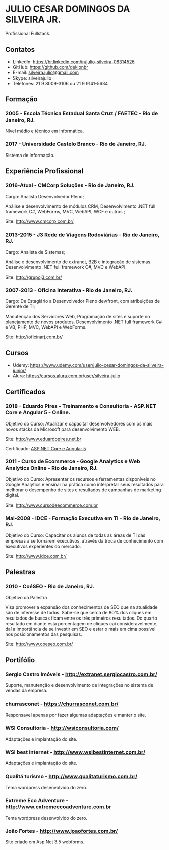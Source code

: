 # JULIO CESAR DOMINGOS DA SILVEIRA JR.
Profissional Fullstack.

## Contatos
- LinkedIn: https://br.linkedin.com/in/julio-silveira-08314526
- GitHub: https://github.com/dekionbr
- E-mail: silveira.julio@gmail.com
- Skype: silveirajulio
- Telefones: 21 9 8009-3106 ou 21 9 9141-5634


## Formação

### 2005 - Escola Técnica Estadual Santa Cruz / FAETEC - Rio de Janeiro, RJ.
  Nível médio e técnico em informática.

### 2017 - Universidade Castelo Branco - Rio de Janeiro, RJ.
  Sistema de Informação.

## Experiência Profissional

### 2016-Atual - CMCorp Soluções - Rio de Janeiro, RJ.
  Cargo: Analista Desenvolvedor Pleno;
 
  Análise e desenvolvimento de módulos CRM, Desenvolvimento .NET full framework C#, WebForms, MVC, WebAPI, WCF e outros ;   
  
  Site: http://www.cmcorp.com.br/

### 2013-2015 -	J3 Rede de Viagens Rodoviárias - Rio de Janeiro, RJ.
  Cargo: Analista de Sistemas;
  
  Análise e desenvolvimento de extranet, B2B e integração de sistemas. Desenvolvimento .NET full framework C#, MVC e WebAPI.
  
  Site: http://grupoj3.com.br/

### 2007-2013 - Oficina Interativa - Rio de Janeiro, RJ.
  Cargo: De Estagiário a Desenvolvedor Pleno dev/front, com atribuições de Gerente de TI;
  
  Manutenção dos Servidores Web, Programação de sites e suporte no planejamento de novos produtos. Desenvolvimento .NET full framework C# e VB, PHP, MVC, WebAPI e WebForms.

  Site: http://oficinarj.com.br/

## Cursos

- Udemy: https://www.udemy.com/user/julio-cesar-domingos-da-silveira-junior/
- Alura: https://cursos.alura.com.br/user/silveira-julio

## Certificados
 
### 2018 - Eduardo Pires - Treinamento e Consultoria - ASP.NET Core e Angular 5 - Online.

Objetivo do Curso:
Atualizar e capacitar desenvolvedores com os mais novos stacks da Microsoft para desenvolvimento WEB.
 
Site: http://www.eduardopires.net.br

Certificado: [ASP.NET Core e Angular 5](https://github.com/dekionbr/Sobre/blob/master/Julio%20Cesar%20Silveira.pdf)

### 2011 - Curso de Ecommerce - Google Analytics e Web Analytics Online - Rio de Janeiro, RJ.

Objetivo do Curso:
Apresentar os recursos e ferramentas disponíveis no Google Analytics e ensinar na prática como interpretar seus resultados para melhorar o desempenho de sites e resultados de campanhas de marketing digital.
 
Site: http://www.cursodeecommerce.com.br

### Mai-2008 - IDCE - Formação Executiva em TI - Rio de Janeiro, RJ.

Objetivo do Curso:
Capacitar os alunos de todas as áreas de TI das empresas a se tornarem executivos, através da troca de conhecimento com executivos experientes do mercado.

Site: http://www.idce.com.br/

## Palestras

### 2010 - CoéSEO - Rio de Janeiro, RJ.
Objetivo da Palestra

Visa promover a expansão dos conhecimentos de SEO que na atualidade são de interesse de todos. Sabe-se que cerca de 80% dos cliques em resultados de buscas ficam entre os três primeiros resultados. Do quarto resultado em diante esta porcentagem de cliques cai consideravelmente, daí a importância de se investir em SEO e estar o mais em cima possível nos posicionamentos das pesquisas.
   
Site: http://www.coeseo.com.br/

## Portifólio

### Sergio Castro Imóveis - http://extranet.sergiocastro.com.br/
Suporte, manutenção e desenvolvimento de integrações no sistema de vendas da empresa.

### churrasconet - https://churrasconet.com.br/
Responsavel apenas por fazer algumas adaptações e manter o site.

### WSI Consultoria - http://wsiconsultoria.com/
Adaptações e implantação do site.

### WSI best internet - http://www.wsibestinternet.com.br/
Adaptações e implantação do site.

### Qualitá turismo - http://www.qualitaturismo.com.br/
Tema wordpress desenvolvido do zero.

### Extreme Eco Adventure - http://www.extremeecoadventure.com.br
Tema wordpress desenvolvido do zero.

### João Fortes - http://www.joaofortes.com.br/
Site criado em Asp.Net 3.5 webforms.





